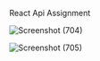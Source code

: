 React Api Assignment


![Screenshot (704)](https://user-images.githubusercontent.com/94943625/148241897-e90abda4-a6ba-4612-92fa-1b2747913f2b.png)

![Screenshot (705)](https://user-images.githubusercontent.com/94943625/148242033-0ce31186-aacc-4e87-ab75-e4187e7019ae.png)
